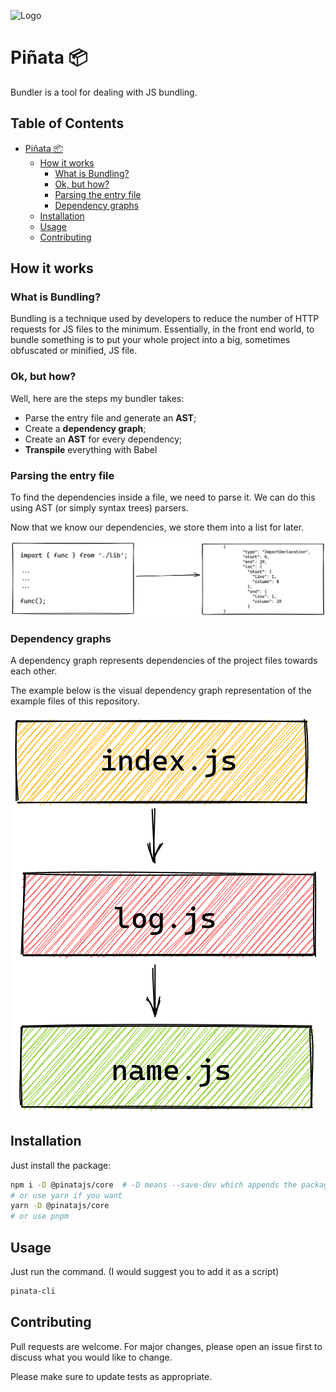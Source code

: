 ![Logo](https://raw.githubusercontent.com/pasenidis/js-bundler/main/docs/assets/00.png)

# Piñata 📦

Bundler is a tool for dealing with JS bundling.

## Table of Contents
- [Piñata 📦](#pi-ata---)
  * [How it works](#how-it-works)
    + [What is Bundling?](#what-is-bundling-)
    + [Ok, but how?](#ok--but-how-)
    + [Parsing the entry file](#parsing-the-entry-file)
    + [Dependency graphs](#dependency-graphs)
  * [Installation](#installation)
  * [Usage](#usage)
  * [Contributing](#contributing)

## How it works

### What is Bundling?
Bundling is a technique used by developers to reduce the number of HTTP requests for JS files to the minimum. Essentially, in the front end world, to bundle something is to put your whole project into a big, sometimes obfuscated or minified, JS file.

### Ok, but how?
Well, here are the steps my bundler takes:
- Parse the entry file and generate an **AST**;
- Create a **dependency graph**;
- Create an **AST** for every dependency;
- **Transpile** everything with Babel

### Parsing the entry file
To find the dependencies inside a file, we need to parse it. We can do this using AST (or simply syntax trees) parsers.

Now that we know our dependencies, we store them into a list for later.

![JS to AST](https://raw.githubusercontent.com/pasenidis/js-bundler/main/docs/assets/01.png)

### Dependency graphs
A dependency graph represents dependencies of the project files towards each other.

The example below is the visual dependency graph representation of the example files of this repository.

![Dependency Graph](https://raw.githubusercontent.com/pasenidis/js-bundler/main/docs/assets/02.png)

## Installation

Just install the package:

```bash
npm i -D @pinatajs/core  # -D means --save-dev which appends the package to the devDependencies object
# or use yarn if you want
yarn -D @pinatajs/core
# or use pnpm
```

## Usage

Just run the command. (I would suggest you to add it as a script)

```bash
pinata-cli
```

## Contributing
Pull requests are welcome. For major changes, please open an issue first to discuss what you would like to change.

Please make sure to update tests as appropriate.